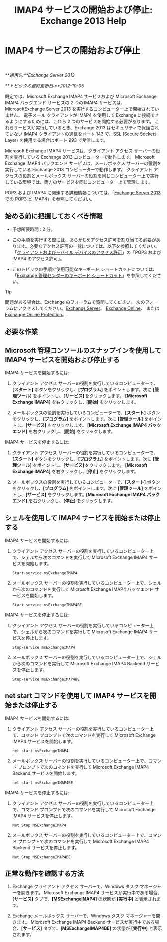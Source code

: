 ﻿---
title: 'IMAP4 サービスの開始および停止: Exchange 2013 Help'
TOCTitle: IMAP4 サービスの開始および停止
ms:assetid: a52db4bd-69a6-47b2-acf3-d9d8571c7a87
ms:mtpsurl: https://technet.microsoft.com/ja-jp/library/Bb124022(v=EXCHG.150)
ms:contentKeyID: 49896396
ms.date: 04/24/2018
mtps_version: v=EXCHG.150
ms.translationtype: HT
---

# IMAP4 サービスの開始および停止

 

_**適用先:**Exchange Server 2013_

_**トピックの最終更新日:**2012-10-05_

既定では、Microsoft Exchange IMAP4 サービスおよび Microsoft Exchange IMAP4 バックエンド サービスの 2 つの IMAP4 サービスは、MicrosoftExchange Server 2013 を実行するコンピューター上で開始されていません。 電子メール クライアントが IMAP4 を使用して Exchange に接続できるようにするためには、これら 2 つのサービスを開始する必要があります。 これらサービスが実行しているとき、Exchange 2013 はセキュリティで保護されていない IMAP4 クライアントの通信をポート 143 で、SSL (Secure Sockets Layer) を使用する場合はポート 993 で受信します。

Microsoft Exchange IMAP4 サービスは、クライアント アクセス サーバーの役割を実行している Exchange 2013 コンピューターで動作します。 Microsoft Exchange IMAP4 バックエンド サービスは、メールボックス サーバーの役割を実行している Exchange 2013 コンピューターで動作します。 クライアント アクセスの役割とメールボックス サーバーの役割を同じコンピューター上で実行している環境では、両方のサービスを同じコンピューター上で管理します。

POP3 および IMAP4 に関連する詳細情報については、「[Exchange Server 2013 での POP3 と IMAP4](pop3-and-imap4-in-exchange-server-2013-exchange-2013-help.md)」を参照してください。

## 始める前に把握しておくべき情報

  - 予想所要時間 : 2 分。

  - この手順を実行する際には、あらかじめアクセス許可を割り当てる必要があります。必要なアクセス許可の一覧については、以下を参照してください。「[クライアントおよびモバイル デバイスのアクセス許可](clients-and-mobile-devices-permissions-exchange-2013-help.md)」の「POP3 および IMAP4 のアクセス許可」。

  - このトピックの手順で使用可能なキーボード ショートカットについては、「[Exchange 管理センターのキーボード ショートカット](keyboard-shortcuts-in-the-exchange-admin-center-exchange-online-protection-help.md)」を参照してください。


> [!TIP]
> 問題がある場合は、Exchange のフォーラムで質問してください。 次のフォーラムにアクセスしてください。<A href="https://go.microsoft.com/fwlink/p/?linkid=60612">Exchange Server</A>、 <A href="https://go.microsoft.com/fwlink/p/?linkid=267542">Exchange Online</A>、 または <A href="https://go.microsoft.com/fwlink/p/?linkid=285351">Exchange Online Protection</A>。.



## 必要な作業

## Microsoft 管理コンソールのスナップインを使用して IMAP4 サービスを開始および停止する

IMAP4 サービスを開始するには:

1.  クライアント アクセス サーバーの役割を実行しているコンピューターで、**\[スタート\]** ボタンをクリックし、**\[プログラム\]** をポイントします。次に **\[管理ツール\]** をポイントし、**\[サービス\]** をクリックします。 **\[Microsoft Exchange IMAP4\]** を右クリックし、**\[開始\]** をクリックします。

2.  メールボックスの役割を実行しているコンピューターで、**\[スタート\]** ボタンをクリックし、**\[プログラム\]** をポイントします。次に **\[管理ツール\]** をポイントし、**\[サービス\]** をクリックします。 **\[Microsoft Exchange IMAP4 バックエンド\]** を右クリックし、**\[開始\]** をクリックします。

IMAP4 サービスを停止するには:

1.  クライアント アクセス サーバーの役割を実行しているコンピューターで、**\[スタート\]** ボタンをクリックし、**\[プログラム\]** をポイントします。次に **\[管理ツール\]** をポイントし、**\[サービス\]** をクリックします。 **\[Microsoft Exchange IMAP4\]** を右クリックし、**\[停止\]** をクリックします。

2.  メールボックスの役割を実行しているコンピューターで、**\[スタート\]** ボタンをクリックし、**\[プログラム\]** をポイントします。次に **\[管理ツール\]** をポイントし、**\[サービス\]** をクリックします。**\[Microsoft Exchange IMAP4 バックエンド\]** を右クリックし、**\[停止\]** をクリックします。

## シェルを使用して IMAP4 サービスを開始または停止する

IMAP4 サービスを開始するには:

1.  クライアント アクセス サーバーの役割を実行しているコンピューター上で、シェルから次のコマンドを実行して Microsoft Exchange IMAP4 サービスを開始します。
    
        Start-service msExchangeIMAP4

2.  メールボックス サーバーの役割を実行しているコンピューター上で、シェルから次のコマンドを実行して Microsoft Exchange IMAP4 バックエンド サービスを開始します。
    
        Start-service msExchangeIMAP4BE

IMAP4 サービスを停止するには:

1.  クライアント アクセス サーバーの役割を実行しているコンピューター上で、シェルから次のコマンドを実行して Microsoft Exchange IMAP4 サービスを停止します。
    
        Stop-service msExchangeIMAP4

2.  メールボックス サーバーの役割を実行しているコンピューター上で、シェルから次のコマンドを実行して Microsoft Exchange IMAP4 Backend サービスを停止します。
    
        Stop-service msExchangeIMAP4BE

## net start コマンドを使用して IMAP4 サービスを開始または停止する

IMAP4 サービスを開始するには:

1.  クライアント アクセス サーバーの役割を実行しているコンピューター上で、コマンド プロンプトで次のコマンドを実行して Microsoft Exchange IMAP4 サービスを開始します。
    
        net start msExchangeIMAP4

2.  メールボックス サーバーの役割を実行しているコンピューター上で、コマンド プロンプトで次のコマンドを実行して Microsoft Exchange IMAP4 Backend サービスを開始します。
    
        net start msExchangeIMAP4BE

IMAP4 サービスを停止するには:

1.  クライアント アクセス サーバーの役割を実行しているコンピューター上で、コマンド プロンプトで次のコマンドを実行して Microsoft Exchange IMAP4 サービスを停止します。
    
        Net Stop MSExchangeIMAP4

2.  メールボックス サーバーの役割を実行しているコンピューター上で、コマンド プロンプトで次のコマンドを実行して Microsoft Exchange IMAP4 Backend サービスを停止します。
    
        Net Stop MSExchangeIMAP4BE

## 正常な動作を確認する方法

1.  Exchange クライアント アクセス サーバーで、Windows タスク マネージャーを開きます。 Microsoft Exchange IMAP4 サービスが実行中である場合、**\[サービス\]** タブで、**\[MSExchangeIMAP4\]** の状態が **\[実行中\]** と表示されます。

2.  Exchange メールボックス サーバーで、Windows タスク マネージャーを開きます。 Microsoft Exchange IMAP4 Backend サービスが実行中である場合、**\[サービス\]** タブで、**\[MSExchangeIMAP4BE\]** の状態が **\[実行中\]** と表示されます。


